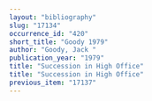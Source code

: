 ```yaml
---
layout: "bibliography"
slug: "17134"
occurrence_id: "420"
short_title: "Goody 1979"
author: "Goody, Jack "
publication_year: "1979"
title: "Succession in High Office"
title: "Succession in High Office"
previous_item: "17137"
---
```

